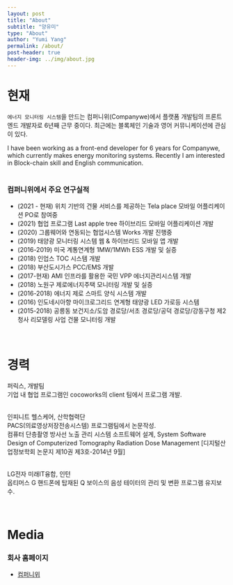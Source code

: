 ```yaml
---
layout: post
title: "About"
subtitle: "양유미"
type: "About"
author: "Yumi Yang"
permalink: /about/
post-header: true
header-img: ../img/about.jpg
---
```


# 현재

`에너지 모니터링 시스템`을 만드는 컴퍼니위(Companywe)에서 플랫폼 개발팀의 프론트 엔드 개발자로 6년째 근무 중이다.
최근에는 블록체인 기술과 영어 커뮤니케이션에 관심이 있다.

I have been working as a front-end developer for 6 years for Companywe, which currently makes energy monitoring systems.
Recently I am interested in Block-chain skill and English communication.
<br/><br/>

### 컴퍼니위에서 주요 연구실적

- (2021 - 현재) 위치 기반의 건물 서비스를 제공하는 Tela place 모바일 어플리케이션 PO로 참여중
- (2021) 협업 프로그램 Last apple tree 하이브리드 모바일 어플리케이션 개발
- (2020) 그룹웨어와 연동되는 협업시스템 Works 개발 진행중
- (2019) 태양광 모니터링 시스템 웹 & 하이브리드 모바일 앱 개발
- (2016-2019) 미국 계통연계형 1MW/1MWh ESS 개발 및 실증
- (2018) 인업스 TOC 시스템 개발
- (2018) 부산도시가스 PCC/EMS 개발
- (2017-현재) AMI 인프라를 활용한 국민 VPP 에너지관리시스템 개발
- (2018) 노원구 제로에너지주택 모니터링 개발 및 실증
- (2016-2018) 에너지 제로 스마트 양식 시스템 개발
- (2016) 인도네시아향 마이크로그리드 연계형 태양광 LED 가로등 시스템
- (2015-2018) 공릉동 보건지소/도암 경로당/서초 경로당/공덕 경로당/강동구청 제2청사 리모델링 사업 건물 모니터링 개발
  <br/><br/><br/>

# 경력

퍼릭스, 개발팀<br/>
기업 내 협업 프로그램인 cocoworks의 client 팀에서 프로그램 개발.
<br/><br/>

인피니트 헬스케어, 산학협력단<br/>
PACS(의료영상저장전송시스템) 프로그램팀에서 논문작성. <br/>
컴퓨터 단층촬영 방사선 노출 관리 시스템 소프트웨어 설계, System Software Design of Computerized Tomography Radiation Dose Management [디지털산업정보학회 논문지 제10권 제3호-2014년 9월]
<br/><br/>

LG전자 미래IT융합, 인턴<br/>
옵티머스 G 핸드폰에 탑재된 Q 보이스의 음성 테이터의 관리 및 변환 프로그램 유지보수.
<br/><br/><br/>

# Media

### 회사 홈페이지

- [컴퍼니위](https://www.companywe.co.kr)
  <br />
